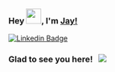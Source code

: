 ### Hey <img src="https://raw.githubusercontent.com/iampavangandhi/iampavangandhi/master/gifs/Hi.gif" width="30px">, I'm [Jay!](https://github.com/jayangshu84/)

[![Linkedin Badge](https://img.shields.io/badge/-LinkedIn-blue?style=plastic&logo=Linkedin&logoColor=white)](https://www.linkedin.com/in/jayangshusaha/)

### Glad to see you here! &nbsp; ![](https://komarev.com/ghpvc/?username=jayangshu84&color=brightgreen&style=plastic&label=PROFILE+VIEWS)

<!--
**jayangshu84/jayangshu84** is a ✨ _special_ ✨ repository because its `README.md` (this file) appears on your GitHub profile.

Here are some ideas to get you started:

- 🔭 I’m currently working on ...
- 🌱 I’m currently learning ...
- 👯 I’m looking to collaborate on ...
- 🤔 I’m looking for help with ...
- 💬 Ask me about ...
- 📫 How to reach me: ...
- 😄 Pronouns: HE/HIM
- ⚡ Fun fact: ...
-->
